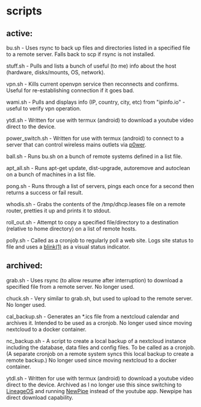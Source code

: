 # scripts

## active:

bu.sh - Uses rsync to back up files and directories listed in a specified file to a remote server.  Falls back to scp if rsync is not installed.

stuff.sh - Pulls and lists a bunch of useful (to me) info about the host (hardware, disks/mounts, OS, network).

vpn.sh - Kills current openvpn service then reconnects and confirms.  Useful for re-establishing connection if it goes bad.

wami.sh - Pulls and displays info (IP, country, city, etc) from "ipinfo.io" - useful to verify vpn operation.

ytdl.sh - Written for use with termux (android) to download a youtube video direct to the device.

power_switch.sh - Written for use with termux (android) to connect to a server that can control wireless mains outlets via [p0wer](https://gitlab.com/Clewsy/p0wer).

ball.sh - Runs bu.sh on a bunch of remote systems defined in a list file.

apt_all.sh - Runs apt-get update, dist-upgrade, autoremove and autoclean on a bunch of machines in a list file.

pong.sh - Runs through a list of servers, pings each once for a second then returns a success or fail result.

whodis.sh - Grabs the contents of the /tmp/dhcp.leases file on a remote router, pretties it up and prints it to stdout.

roll_out.sh - Attempt to copy a specified file/directory to a destination (relative to home directory) on a list of remote hosts.

polly.sh - Called as a cronjob to regularly poll a web site.  Logs site status to file and uses a [blink(1)](https://blink1.thingm.com/) as a visual status indicator.

## archived:

grab.sh - Uses rsync (to allow resume after interruption) to download a specified file from a remote server.  No longer used.

chuck.sh - Very similar to grab.sh, but used to upload to the remote server.  No longer used.

cal_backup.sh - Generates an \*.ics file from a nextcloud calendar and archives it.  Intended to be used as a cronjob.  No longer used since moving nextcloud to a docker container.

nc_backup.sh - A script to create a local backup of a nextcloud instance including the database, data files and config files.  To be called as a cronjob.  (A separate cronjob on a remote system syncs this local backup to create a remote backup.)  No longer used since moving nextcloud to a docker container.

ytdl.sh - Written for use with termux (android) to download a youtube video direct to the device.  Archived as I no longer use this since switching to [LineageOS](https://lineageos.org/) and running [NewPipe](https://newpipe.schabi.org/) instead of the youtube app.  Newpipe has direct download capability.
